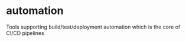 # automation
Tools supporting build/test/deployment automation which is the core of CI/CD pipelines
